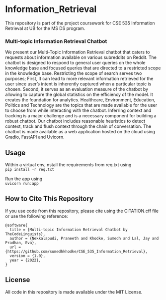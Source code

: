 # Information_Retrieval
This repository is part of the project coursework for CSE 535 Information Retrieval at UB for the MS DS program.

### Multi-topic Information Retrieval Chatbot
We present our Multi-Topic Information Retrieval chatbot that caters to requests about information available on various subreddits on Reddit. The chatbot is designed to respond to general user queries on the whole knowledge base and focused queries that are directed to a restricted scope in the knowledge base. Restricting the scope of search serves two purposes; First, It can lead to more relevant information retrieved for the user since user’s intent is inherently captured when a particular topic is chosen. Second, it serves as an evaluation measure of the chatbot by allowing to capture the global statistics on the efficiency of the model. It creates the foundation for analytics. Healthcare, Environment, Education, Politics and Technology are the topics that are made available for the user to choose from while interacting with the chatbot. Inferring context and tracking is a major challenge and is a necessary component for building a robust chatbot. Our chatbot includes reasonable heuristics to detect context, track and flush context through the chain of conversation. The chatbot is made available as a web application hosted on the cloud using Gradio, FastAPI and Uvicorn.

## Usage
Within a virtual env, nstall the requirements from req.txt using <br>
`pip install -r req.txt` <br>

Run the app using <br>
`uvicorn run:app` <br>

## How to Cite This Repository <a id="citing"></a>
If you use code from this repository, please cite using the CITATION.cff file or use the following reference:

```
@software{
  title = {Multi-topic Information Retrieval Chatbot by TheCodeLinguists},
  author = {Nekkalapudi, Praneeth and Khodke, Sumedh and Lal, Jay and Pradhan, Eva},
  url = {https://github.com/sumedhkhodke/CSE_535_Information_Retrieval},
  version = {1.0},
  year = {2022},
}
```

## License

All code in this repository is made available under the MIT License.
